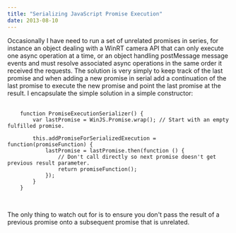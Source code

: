 ```yaml
---
title: "Serializing JavaScript Promise Execution"
date: 2013-08-10
---
```

<div xmlns="http://www.w3.org/1999/xhtml"><div>
  Occasionally I have need to run a set of unrelated promises in series, for instance an object dealing with a WinRT camera API that can only execute one async operation at a time, or an object
  handling postMessage message events and must resolve associated async operations in the same order it received the requests. The solution is very simply to keep track of the last promise and when
  adding a new promise in serial add a continuation of the last promise to execute the new promise and point the last promise at the result. I encapsulate the simple solution in a simple
  constructor:<br /><br /><pre><code>    function PromiseExecutionSerializer() {<br />        var lastPromise = WinJS.Promise.wrap(); // Start with an empty fulfilled promise.<br /><br />        this.addPromiseForSerializedExecution = function(promiseFunction) {<br />            lastPromise = lastPromise.then(function () {<br />                // Don't call directly so next promise doesn't get previous result parameter.<br />                return promiseFunction();<br />            });<br />        }<br />    }</code></pre><br />

  The only thing to watch out for is to ensure you don't pass the result of a previous promise onto a subsequent promise that is unrelated.
</div></div>
